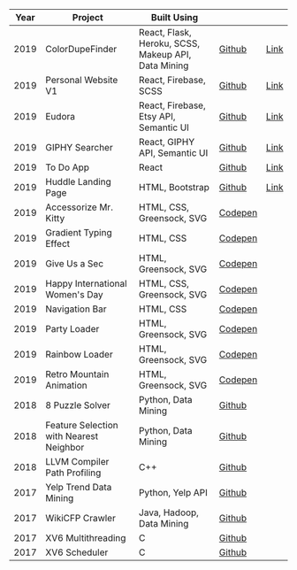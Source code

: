 | Year | Project     | Built Using| | |
|------|-----------|---------|------|------------|
| 2019 | ColorDupeFinder | React, Flask, Heroku, SCSS, Makeup API, Data Mining | [Github](https://github.com/jasminegmp/version_1)  | [Link](https://jasminegump.com )|
| 2019 | Personal Website V1 | React, Firebase, SCSS | [Github](https://github.com/jasminegmp/version_1)  | [Link](https://jasminegump.com )|
| 2019 | Eudora | React, Firebase, Etsy API, Semantic UI | [Github](https://github.com/jasminegmp/version_1)  | [Link](https://eudora.app )|
| 2019 | GIPHY Searcher | React, GIPHY API, Semantic UI | [Github](https://github.com/jasminegmp/giphy-search-react-app) | [Link](https://jasminegmp.github.io/giphy-search-react-app) |
| 2019 | To Do App | React | [Github](https://github.com/jasminegmp/todo-app) | [Link](https://jasminegmp.github.io/todo-app) |
| 2019 | Huddle Landing Page | HTML, Bootstrap | [Github](https://github.com/jasminegmp/huddle-landing-page-with-curved-sections) | [Link](https://jasminegmp.github.io/huddle-landing-page-with-curved-sections) |
| 2019 | Accessorize Mr. Kitty | HTML, CSS, Greensock, SVG | [Codepen](https://codepen.io/ladyjellington/pen/wOzGaW) | |
| 2019 | Gradient Typing Effect | HTML, CSS | [Codepen](https://codepen.io/ladyjellington/details/qBBQBYy) | |
| 2019 | Give Us a Sec | HTML, Greensock, SVG | [Codepen](https://codepen.io/ladyjellington/pen/ExxGYEj) | | 
| 2019 | Happy International Women's Day | HTML, CSS, Greensock, SVG | [Codepen](https://codepen.io/ladyjellington/pen/ZPKgQj)| | 
| 2019 | Navigation Bar | HTML, CSS | [Codepen](https://codepen.io/ladyjellington/details/ExxRrqp)| | 
| 2019 | Party Loader | HTML, Greensock, SVG | [Codepen](https://codepen.io/ladyjellington/pen/qvMbLB)| | 
| 2019 | Rainbow Loader | HTML, Greensock, SVG | [Codepen](https://codepen.io/ladyjellington/pen/oVMGwW)| | 
| 2019 | Retro Mountain Animation| HTML, Greensock, SVG | [Codepen](https://codepen.io/ladyjellington/pen/bJgxME) | | 
| 2018 | 8 Puzzle Solver | Python, Data Mining | [Github](https://github.com/jasminegmp/8_puzzle)| | 
| 2018 | Feature Selection with Nearest Neighbor | Python, Data Mining | [Github](https://github.com/jasminegmp/feature_selection)| | 
| 2018 | LLVM Compiler Path Profiling | C++ | [Github](https://github.com/jasminegmp/llvm_compiler) | | 
| 2017 | Yelp Trend Data Mining | Python, Yelp API | [Github](https://github.com/jasminegmp/yelp_dm_public)| | 
| 2017 | WikiCFP Crawler | Java, Hadoop, Data Mining | [Github](https://github.com/jasminegmp/wikicfp_dm) | | 
| 2017 | XV6 Multithreading | C| [Github](https://github.com/jasminegmp/xv6_multithread) | | 
| 2017 | XV6 Scheduler | C | [Github](https://github.com/jasminegmp/xv6_project) | | 


<i class="fa fa-motorcycle"></i> 
